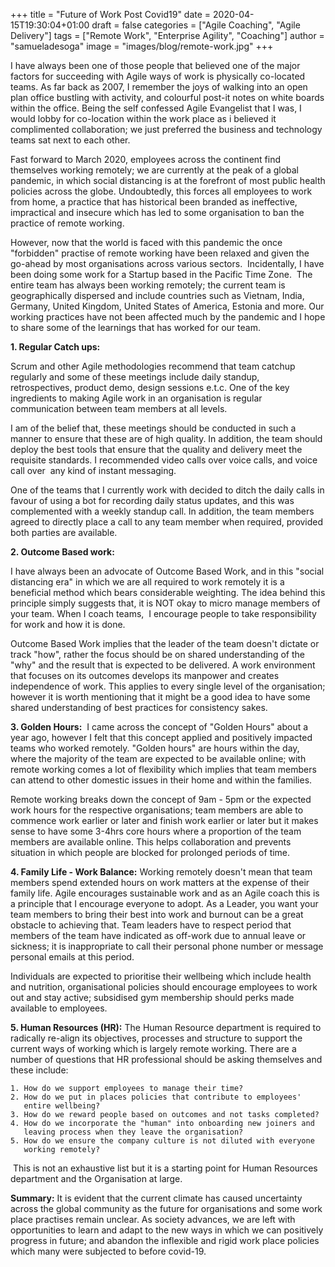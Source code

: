 +++
title =  "Future of Work Post Covid19"
date = 2020-04-15T19:30:04+01:00
draft = false
categories = ["Agile Coaching", "Agile Delivery"]
tags = ["Remote Work", "Enterprise Agility", "Coaching"]
author =  "samueladesoga"
image = "images/blog/remote-work.jpg"
+++

I have always been one of those people that believed one of the major factors for succeeding with Agile ways of work is physically co-located teams. As far back as 2007, I remember the joys of walking into an open plan office bustling with activity, and colourful post-it notes on white boards within the office. Being the self confessed Agile Evangelist that I was, I would lobby for co-location within the work place as i believed it complimented collaboration; we just preferred the business and technology teams sat next to each other. 

Fast forward to March 2020, employees across the continent find themselves working remotely; we are currently at the peak of a global pandemic, in which social distancing is at the forefront of most public health policies across the globe. Undoubtedly, this forces all employees to work from home, a practice that has historical been branded as ineffective, impractical and insecure which has led to some organisation to ban the practice of remote working. 

However, now that the world is faced with this pandemic the once "forbidden" practise of remote working have been relaxed and given the go-ahead by most organisations across various sectors. 
Incidentally, I have been doing some work for a Startup based in the Pacific Time Zone.  The entire team has always been working remotely; the current team is geographically dispersed and include countries such as Vietnam, India, Germany, United Kingdom, United States of America, Estonia and more. Our working practices have not been affected much by the pandemic and I hope to share some of the learnings that has worked for our team.

**1. Regular Catch ups:**

Scrum and other Agile methodologies recommend that team catchup regularly and some of these meetings include daily standup, retrospectives, product demo, design sessions e.t.c. One of the key ingredients to making Agile work in an organisation is regular communication between team members at all levels.

I am of the belief that, these meetings should be conducted in such a manner to ensure that these are of high quality. In addition, the team should deploy the best tools that ensure that the quality and delivery meet the requisite standards. I recommended video calls over voice calls, and voice call over 
any kind of instant messaging. 

One of the teams that I currently work with decided to ditch the daily calls in favour of using a bot for recording daily status updates, and this was complemented with a weekly standup call. In addition, the team members agreed to directly place a call to any team member when required, provided both parties are available.

**2. Outcome Based work:**

I have always been an advocate of Outcome Based Work, and in this "social distancing era" in which we are all required to work remotely it is a beneficial method which bears considerable weighting. The idea behind this principle simply suggests that, it is NOT okay to micro manage members of your team. When I coach teams,  I encourage people to take responsibility for work and how it is done. 

Outcome Based Work implies that the leader of the team doesn't dictate or track "how", rather the focus should be on shared understanding of the "why" and the result that is expected to be delivered. A work environment that focuses on its outcomes develops its manpower and creates independence of work. This applies to every single level of the organisation; however it is worth mentioning that it might be a good idea to have some shared understanding of best practices for consistency sakes.

**3. Golden Hours:** 
I came across the concept of "Golden Hours" about a year ago, however I felt that this concept applied and positively impacted teams who worked remotely. "Golden hours" are hours within the day, where the majority of the team are expected to be available online; with remote working comes a lot of flexibility which implies that team members can attend to other domestic issues in their home and within the families. 


Remote working breaks down the concept of 9am - 5pm or the expected work hours for the respective organisations; team members are able to commence work earlier or later and finish work earlier or later but it makes sense to have some 3-4hrs core hours where a proportion of the team members are available online. This helps collaboration and prevents situation in which people are blocked for prolonged periods of time.

**4. Family Life - Work Balance:** 
Working remotely doesn't mean that team members spend extended hours on work matters at the expense of their family life. Agile encourages sustainable work and as an Agile coach this is a principle that I encourage everyone to adopt. As a Leader, you want your team members to bring their best into work and burnout can be a great obstacle to achieving that. Team leaders have to respect period that members of the team have indicated as off-work due to annual leave or sickness; it is inappropriate to call their personal phone number or message personal emails at this period.


Individuals are expected to prioritise their wellbeing which include health and nutrition, organisational policies should encourage employees to work out and stay active; subsidised gym membership should perks made available to employees.

**5. Human Resources (HR):** 
The Human Resource department is required to radically re-align its objectives, processes and structure to support the current ways of working which is largely remote working. There are a number of questions that HR professional should be asking themselves and these include:

    1. How do we support employees to manage their time?
    2. How do we put in places policies that contribute to employees' 
       entire wellbeing?
	3. How do we reward people based on outcomes and not tasks completed?
	4. How do we incorporate the "human" into onboarding new joiners and
	   leaving process when they leave the organisation?
	5. How do we ensure the company culture is not diluted with everyone 
	   working remotely?

 This is not an exhaustive list but it is a starting point for Human Resources department and the Organisation at large.
 

**Summary:**
It is evident that the current climate has caused uncertainty across the global community as the future for organisations and some work place practises remain unclear. As society advances, we are left with opportunities to learn and adapt to the new ways in which we can positively progress in future; and abandon the inflexible and rigid work place policies which many were subjected to before covid-19. 
